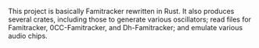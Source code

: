 This project is basically Famitracker rewritten in Rust.  It also produces
several crates, including those to generate various oscillators; read files for
Famitracker, 0CC-Famitracker, and Dh-Famitracker; and emulate various audio
chips.
